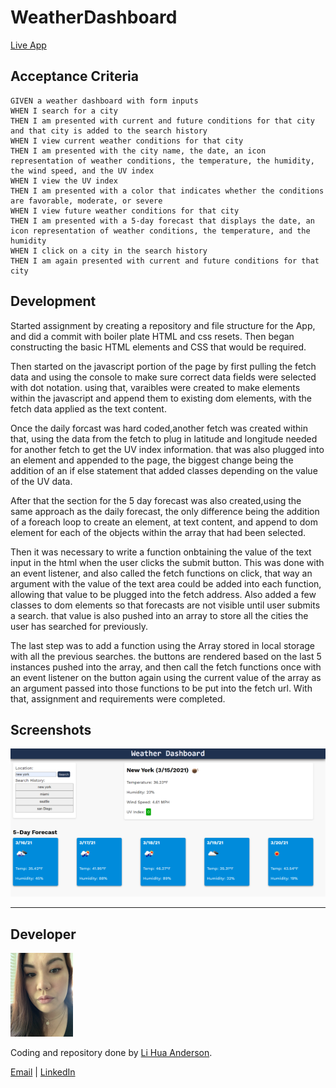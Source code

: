 # WeatherDashboard

[Live App](https://chopsushi206.github.io/WeatherDashboard/)

## Acceptance Criteria

```
GIVEN a weather dashboard with form inputs
WHEN I search for a city
THEN I am presented with current and future conditions for that city and that city is added to the search history
WHEN I view current weather conditions for that city
THEN I am presented with the city name, the date, an icon representation of weather conditions, the temperature, the humidity, the wind speed, and the UV index
WHEN I view the UV index
THEN I am presented with a color that indicates whether the conditions are favorable, moderate, or severe
WHEN I view future weather conditions for that city
THEN I am presented with a 5-day forecast that displays the date, an icon representation of weather conditions, the temperature, and the humidity
WHEN I click on a city in the search history
THEN I am again presented with current and future conditions for that city
```

## Development

Started assignment by creating a repository and file structure for the App, and did a commit with boiler plate HTML and css resets. Then began constructing the basic HTML elements and CSS that would be required. 

Then started on the javascript portion of the page by first pulling the fetch data and using the console to make sure correct data fields were selected with dot notation. using that, varaibles were created to make elements within the javascript and append them to existing dom elements, with the fetch data applied as the text content. 

Once the daily forcast was hard coded,another fetch was created within that, using the data from the fetch to plug in latitude and longitude needed for another fetch to get the UV index information. that was also plugged into an element and appended to the page, the biggest change being the addition of an if else statement that added classes depending on the value of the UV data. 

After that the section for the 5 day forecast was also created,using the same approach as the daily forecast, the only difference being the addition of a foreach loop to create an element, at text content, and append to dom element for each of the objects within the array that had been selected. 

Then it was necessary to write a function onbtaining the value of the text input in the html when the user clicks the submit button. This was done with an event listener, and also called the fetch functions on click, that way an argument with the value of the text area could be added into each function, allowing that value to be plugged into the fetch address. Also added a few classes to dom elements so that forecasts are not visible until user submits a search. that value is also pushed into an array to store all the cities the user has searched for previously.

The last step was to add a function using the Array stored in local storage with all the previous searches. the buttons are rendered based on the last 5 instances pushed into the array, and then call the  fetch functions once with an event listener on the button again using the current value of the array as an argument passed into those functions to be put into the fetch url. With that, assignment and requirements were completed. 

## Screenshots

![WeatherDashboardPreview](readmeimg/dashboard.png)

---

## Developer

<img src="readmeimg/developer.png" width="100">

 Coding and repository done by [Li Hua Anderson](https://github.com/chopsushi206).

[Email](mailto:lihua.anderson@gmail.com) | [LinkedIn](https://linkedin.com/in/li-hua-anderson-b259b7144)
